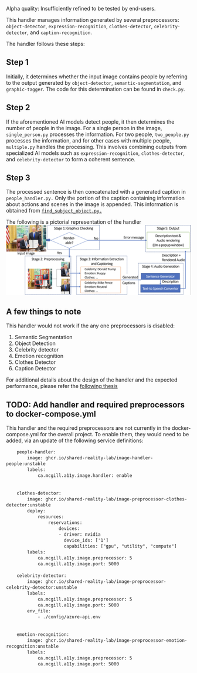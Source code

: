 Alpha quality: Insufficiently refined to be tested by end-users.

This handler manages information generated by several preprocessors: `object-detector`, `expression-recognition`, `clothes-detector`, `celebrity-detector`, and `caption-recognition`.

 The handler follows these steps:

 ## Step 1
 Initially, it determines whether the input image contains people by referring to the output generated by `object-detector`, `semantic-segmentation`, and `graphic-tagger`. The code for this determination can be found in `check.py`.

 ## Step 2
 If the aforementioned AI models detect people, it then determines the number of people in the image. For a single person in the image, `single_person.py` processes the information. For two people, `two_people.py` processes the information, and for other cases with multiple people, `multiple.py` handles the processing. This involves combining outputs from specialized AI models such as `expression-recognition`, `clothes-detector`, and `celebrity-detector` to form a coherent sentence.

 ## Step 3
 The processed sentence is then concatenated with a generated caption in `people_handler.py.` Only the portion of the caption containing information about actions and scenes in the image is appended. This information is obtained from [`find_subject_object.py.`](https://github.com/rock3125/enhanced-subject-verb-object-extraction/blob/master/subject_verb_object_extract_test.py)

 The following is a pictorial representation of the handler
 ![Sample Image](system.png)


## A few things to note
This handler would not work if the any one preprocessors is disabled:
1. Semantic Segmentation
2. Object Detection
3. Celebrity detector
4. Emotion recognition
5. Clothes Detector
6. Caption Detector

For additional details about the design of the handler and the expected performance, please refer the [following thesis](https://srl.mcgill.ca/publications/thesis/2023-MASTER-Akut.pdf)

## TODO: Add handler and required preprocessors to docker-compose.yml
This handler and the required preprocessors are not currently in the docker-compose.yml for the overall project. To enable them, they would need to be added, via an update of the following service definitions:

```
    people-handler:
        image: ghcr.io/shared-reality-lab/image-handler-people:unstable
        labels:
            ca.mcgill.a11y.image.handler: enable


    clothes-detector:
        image: ghcr.io/shared-reality-lab/image-preprocessor-clothes-detector:unstable
        deploy:
            resources:
                reservations:
                    devices:
                    - driver: nvidia
                      device_ids: ['1']
                      capabilities: ["gpu", "utility", "compute"]
        labels:
            ca.mcgill.a11y.image.preprocessor: 5
            ca.mcgill.a11y.image.port: 5000

    celebrity-detector:
        image: ghcr.io/shared-reality-lab/image-preprocessor-celebrity-detector:unstable
        labels:
            ca.mcgill.a11y.image.preprocessor: 5
            ca.mcgill.a11y.image.port: 5000
        env_file:
            - ./config/azure-api.env
            
            
    emotion-recognition:
        image: ghcr.io/shared-reality-lab/image-preprocessor-emotion-recognition:unstable
        labels:
            ca.mcgill.a11y.image.preprocessor: 5
            ca.mcgill.a11y.image.port: 5000
```
